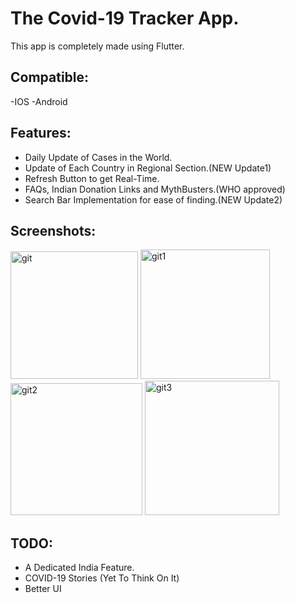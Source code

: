 # The Covid-19 Tracker App.

This app is completely made using Flutter.

## Compatible:
-IOS
-Android

## Features:
- Daily Update of Cases in the World.
- Update of Each Country in Regional Section.(NEW Update1)
- Refresh Button to get Real-Time.
- FAQs, Indian Donation Links and MythBusters.(WHO approved)
- Search Bar Implementation for ease of finding.(NEW Update2)

## Screenshots:
<img width="204" alt="git" src="https://user-images.githubusercontent.com/45462725/85205331-68710800-b338-11ea-889f-8dc6d19664d5.PNG">
<img width="207" alt="git1" src="https://user-images.githubusercontent.com/45462725/85205325-660eae00-b338-11ea-9ada-a394acb29efa.PNG">
<img width="211" alt="git2" src="https://user-images.githubusercontent.com/45462725/85205329-67d87180-b338-11ea-9279-19ad3f3790ca.PNG">
<img width="215" alt="git3" src="https://user-images.githubusercontent.com/45462725/85205328-673fdb00-b338-11ea-80ff-1794eea41f8c.PNG">


## TODO:
- A Dedicated India Feature.
- COVID-19 Stories (Yet To Think On It)
- Better UI 
